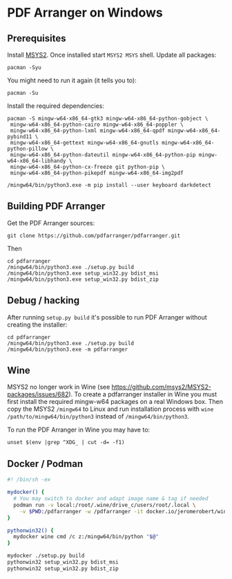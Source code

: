 # PDF Arranger on Windows

## Prerequisites

Install [MSYS2](http://www.msys2.org). Once installed start `MSYS2 MSYS` shell.
Update all packages: 

```
pacman -Syu
```

You might need to run it again (it tells you to):

```
pacman -Su
```

Install the required dependencies:

```
pacman -S mingw-w64-x86_64-gtk3 mingw-w64-x86_64-python-gobject \
 mingw-w64-x86_64-python-cairo mingw-w64-x86_64-poppler \
 mingw-w64-x86_64-python-lxml mingw-w64-x86_64-qpdf mingw-w64-x86_64-pybind11 \
 mingw-w64-x86_64-gettext mingw-w64-x86_64-gnutls mingw-w64-x86_64-python-pillow \
 mingw-w64-x86_64-python-dateutil mingw-w64-x86_64-python-pip mingw-w64-x86_64-libhandy \
 mingw-w64-x86_64-python-cx-freeze git python-pip \
 mingw-w64-x86_64-python-pikepdf mingw-w64-x86_64-img2pdf
```

```
/mingw64/bin/python3.exe -m pip install --user keyboard darkdetect
```

## Building PDF Arranger

Get the PDF Arranger sources:

```
git clone https://github.com/pdfarranger/pdfarranger.git
```

Then

```
cd pdfarranger
/mingw64/bin/python3.exe ./setup.py build
/mingw64/bin/python3.exe setup_win32.py bdist_msi
/mingw64/bin/python3.exe setup_win32.py bdist_zip
```

## Debug / hacking

After running `setup.py build` it's possible to run PDF Arranger without creating the installer:

```
cd pdfarranger
/mingw64/bin/python3.exe ./setup.py build
/mingw64/bin/python3.exe -m pdfarranger
```

## Wine

MSYS2 no longer work in Wine (see <https://github.com/msys2/MSYS2-packages/issues/682>). To
create a pdfarranger installer in Wine you must first install the required mingw-w64 packages
on a real Windows box. Then copy the MSYS2 `/mingw64` to Linux and run installation process with
`wine /path/to/mingw64/bin/python3` instead of `/mingw64/bin/python3`.

To run the PDF Arranger in Wine you may have to:

```
unset $(env |grep ^XDG_ | cut -d= -f1)
```

## Docker / Podman

```bash
#! /bin/sh -ex

mydocker() {
  # You may switch to docker and adapt image name & tag if needed
  podman run -v local:/root/.wine/drive_c/users/root/.local \
    -v $PWD:/pdfarranger -w /pdfarranger -it docker.io/jeromerobert/wine-mingw64:1.8.1 "$@"
}

pythonwin32() {
  mydocker wine cmd /c z:/mingw64/bin/python "$@"
}

mydocker ./setup.py build
pythonwin32 setup_win32.py bdist_msi
pythonwin32 setup_win32.py bdist_zip
```
